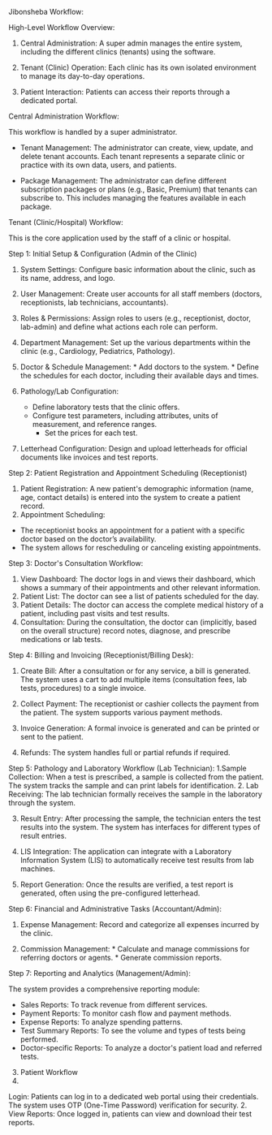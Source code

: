 Jibonsheba Workflow:

 High-Level Workflow Overview:

1. Central Administration: A super admin manages the entire system, including the different clinics (tenants) using the software.

2. Tenant (Clinic) Operation: Each clinic has its own isolated environment to manage its day-to-day operations.

3. Patient Interaction: Patients can access their reports through a dedicated portal.

  Central Administration Workflow:

This workflow is handled by a super administrator.

* Tenant Management:
The administrator can create, view, update, and delete tenant accounts. Each tenant represents a separate clinic or practice with its own data, users, and patients.

* Package Management:
The administrator can define different subscription packages or plans (e.g., Basic, Premium) that tenants can subscribe to. This includes managing the features available in each package.

Tenant (Clinic/Hospital) Workflow:

This is the core application used by the staff of a clinic or hospital.

Step 1: Initial Setup & Configuration (Admin of the Clinic)
1. System Settings: Configure basic information about the clinic, such as its name, address, and logo.
2. User Management: Create user accounts for all staff members (doctors, receptionists, lab technicians, accountants).

 3. Roles & Permissions: Assign roles to users (e.g., receptionist, doctor, lab-admin) and define what actions each role can perform.

4. Department Management: Set up the various departments within the clinic (e.g., Cardiology, Pediatrics, Pathology).

5. Doctor & Schedule Management:
       * Add doctors to the system.
       * Define the schedules for each doctor, including their available days and times.

6. Pathology/Lab Configuration:
    * Define laboratory tests that the clinic offers.
   * Configure test parameters, including attributes, units of measurement, and reference ranges.
       * Set the prices for each test.

 7. Letterhead Configuration: Design and upload letterheads for official documents like invoices and test reports.

Step 2: Patient Registration and Appointment Scheduling (Receptionist)
1. Patient Registration: A new patient's demographic information (name, age, contact details) is entered into the system to create a patient record.
 2. Appointment Scheduling:

 * The receptionist books an appointment for a patient with a specific doctor based on the doctor’s availability.
  * The system allows for rescheduling or canceling existing appointments.

 Step 3: Doctor's Consultation Workflow:
1. View Dashboard: The doctor logs in and views their dashboard, which shows a summary of their appointments and other relevant information.
2. Patient List: The doctor can see a list of patients scheduled for the day.
3. Patient Details: The doctor can access the complete medical history of a patient, including past visits and test results.
 4. Consultation: During the consultation, the doctor can (implicitly, based on the overall structure)
 record notes, diagnose, and prescribe medications or lab tests.

Step 4: Billing and Invoicing (Receptionist/Billing Desk):
 1. Create Bill: After a consultation or for any service, a bill is generated. The system uses a cart to add multiple items (consultation fees, lab tests, procedures) to a single invoice.

 2. Collect Payment: The receptionist or cashier collects the payment from the patient. The system supports various payment methods.

 3. Invoice Generation: A formal invoice is generated and can be printed or sent to the patient.

 4. Refunds: The system handles full or partial refunds if required.

Step 5: Pathology and Laboratory Workflow (Lab Technician):
1.Sample Collection: When a test is prescribed, a sample is collected from the patient. The system tracks the sample and can print labels for identification.
2. Lab Receiving: The lab technician formally receives the sample in the laboratory through the system.

3. Result Entry: After processing the sample, the technician enters the test results into the system. The system has interfaces for different types of result entries.

4. LIS Integration: The application can integrate with a Laboratory Information System (LIS) to automatically receive test results from lab machines.

5. Report Generation: Once the results are verified, a test report is generated, often using the pre-configured letterhead.

Step 6: Financial and Administrative Tasks (Accountant/Admin):

1. Expense Management: Record and categorize all expenses incurred by the clinic.

2. Commission Management:
       * Calculate and manage commissions for referring doctors or agents.
       * Generate commission reports.

Step 7: Reporting and Analytics (Management/Admin):

 The system provides a comprehensive reporting module:
   * Sales Reports: To track revenue from different services.
   * Payment Reports: To monitor cash flow and payment methods.
   * Expense Reports: To analyze spending patterns.
   * Test Summary Reports: To see the volume and types of tests being performed.
   * Doctor-specific Reports: To analyze a doctor's patient load and referred tests.


 3. Patient Workflow
1.
Login: Patients can log in to a dedicated web portal using their credentials. The system uses OTP (One-Time Password) verification for security.
 2. View Reports: Once logged in, patients can view and download their test reports.